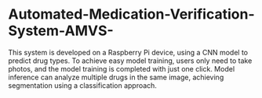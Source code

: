# Automated-Medication-Verification-System-AMVS-

This system is developed on a Raspberry Pi device, using a CNN model to predict drug types. To achieve easy model training, users only need to take photos, and the model training is completed with just one click. Model inference can analyze multiple drugs in the same image, achieving segmentation using a classification approach.
